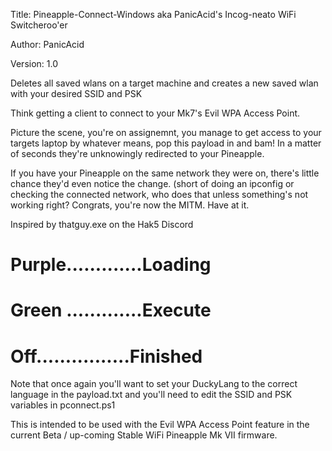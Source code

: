 Title:         Pineapple-Connect-Windows aka PanicAcid's Incog-neato WiFi Switcheroo'er

Author:        PanicAcid

Version:       1.0

Deletes all saved wlans on a target machine and creates a new saved wlan with your desired SSID and PSK 

Think getting a client to connect to your Mk7's Evil WPA Access Point.

Picture the scene, you're on assignemnt, you manage to get access to your targets laptop by whatever means, pop this payload in and bam! In a matter of seconds they're unknowingly redirected to your Pineapple. 

If you have your Pineapple on the same network they were on, there's little chance they'd even notice the change. (short of doing an ipconfig or checking the connected network, who does that unless something's not working right? Congrats, you're now the MITM. Have at it.

Inspired by thatguy.exe on the Hak5 Discord

# Purple.............Loading
# Green .............Execute
# Off................Finished

Note that once again you'll want to set your DuckyLang to the correct language in the payload.txt and you'll need to edit the SSID and PSK variables in pconnect.ps1

This is intended to be used with the Evil WPA Access Point feature in the current Beta / up-coming Stable WiFi Pineapple Mk VII firmware.